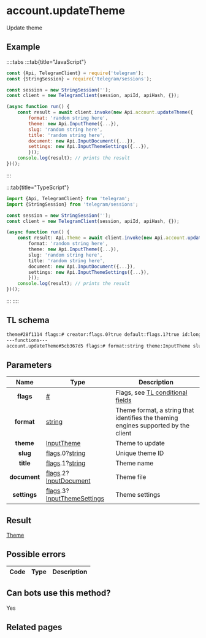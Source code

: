 # account.updateTheme

Update theme

## Example

::::tabs
:::tab{title="JavaScript"}

```js
const {Api, TelegramClient} = require('telegram');
const {StringSession} = require('telegram/sessions');

const session = new StringSession('');
const client = new TelegramClient(session, apiId, apiHash, {});

(async function run() {
    const result = await client.invoke(new Api.account.updateTheme({
		format: 'random string here',
		theme: new Api.InputTheme({...}),
		slug: 'random string here',
		title: 'random string here',
		document: new Api.InputDocument({...}),
		settings: new Api.InputThemeSettings({...}),
		}));
    console.log(result); // prints the result
})();

```

:::

:::tab{title="TypeScript"}

```ts
import {Api, TelegramClient} from 'telegram';
import {StringSession} from 'telegram/sessions';

const session = new StringSession('');
const client = new TelegramClient(session, apiId, apiHash, {});

(async function run() {
    const result: Api.Theme = await client.invoke(new Api.account.updateTheme({
		format: 'random string here',
		theme: new Api.InputTheme({...}),
		slug: 'random string here',
		title: 'random string here',
		document: new Api.InputDocument({...}),
		settings: new Api.InputThemeSettings({...}),
		}));
    console.log(result); // prints the result
})();

```

:::
::::

## TL schema

```txt
theme#28f1114 flags:# creator:flags.0?true default:flags.1?true id:long access_hash:long slug:string title:string document:flags.2?Document settings:flags.3?ThemeSettings installs_count:int = Theme;
---functions---
account.updateTheme#5cb367d5 flags:# format:string theme:InputTheme slug:flags.0?string title:flags.1?string document:flags.2?InputDocument settings:flags.3?InputThemeSettings = Theme;
```

## Parameters

|     Name     | Type                                                                                                                                                   | Description                                                                                             |
| :----------: | ------------------------------------------------------------------------------------------------------------------------------------------------------ | ------------------------------------------------------------------------------------------------------- |
|  **flags**   | [#](https://core.telegram.org/type/%23)                                                                                                                | Flags, see [TL conditional fields](https://core.telegram.org/mtproto/TL-combinators#conditional-fields) |
|  **format**  | [string](https://core.telegram.org/type/string)                                                                                                        | Theme format, a string that identifies the theming engines supported by the client                      |
|  **theme**   | [InputTheme](https://core.telegram.org/type/InputTheme)                                                                                                | Theme to update                                                                                         |
|   **slug**   | [flags](https://core.telegram.org/mtproto/TL-combinators#conditional-fields).0?[string](https://core.telegram.org/type/string)                         | Unique theme ID                                                                                         |
|  **title**   | [flags](https://core.telegram.org/mtproto/TL-combinators#conditional-fields).1?[string](https://core.telegram.org/type/string)                         | Theme name                                                                                              |
| **document** | [flags](https://core.telegram.org/mtproto/TL-combinators#conditional-fields).2?[InputDocument](https://core.telegram.org/type/InputDocument)           | Theme file                                                                                              |
| **settings** | [flags](https://core.telegram.org/mtproto/TL-combinators#conditional-fields).3?[InputThemeSettings](https://core.telegram.org/type/InputThemeSettings) | Theme settings                                                                                          |

## Result

[Theme](https://core.telegram.org/type/Theme)

## Possible errors

| Code | Type | Description |
| :--: | ---- | ----------- |

## Can bots use this method?

Yes

## Related pages
